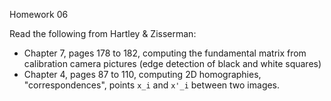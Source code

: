 Homework 06

Read the following from Hartley & Zisserman:

* Chapter 7, pages 178 to 182, computing the fundamental matrix from calibration camera pictures (edge detection of black and white squares)
* Chapter 4, pages 87 to 110, computing 2D homographies, "correspondences", points `x_i` and `x'_i` between two images.
